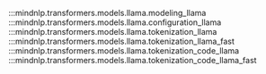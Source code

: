 :::mindnlp.transformers.models.llama.modeling_llama
:::mindnlp.transformers.models.llama.configuration_llama
:::mindnlp.transformers.models.llama.tokenization_llama
:::mindnlp.transformers.models.llama.tokenization_llama_fast
:::mindnlp.transformers.models.llama.tokenization_code_llama
:::mindnlp.transformers.models.llama.tokenization_code_llama_fast